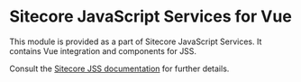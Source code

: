 # Sitecore JavaScript Services for Vue

This module is provided as a part of Sitecore JavaScript Services. It contains Vue integration and components for JSS.

Consult the [Sitecore JSS documentation](https://jss.sitecore.com) for further details.
